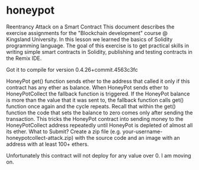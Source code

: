 # honeypot
Reentrancy Attack on a Smart Contract This document describes the exercise assignments for the "Blockchain development" course @ Kingsland University. In this lesson we learned the basics of Solidity programming language. The goal of this exercise is to get practical skills in writing simple smart contracts in Solidity, publishing and testing contracts in the Remix IDE.

Got it to compile for version 0.4.26+commit.4563c3fc

HoneyPot get() function sends ether to the address that called it only if this contract has any ether as balance. When HoneyPot sends ether to HoneyPotCollect the fallback function is triggered. If the HoneyPot balance is more than the value that it was sent to, the fallback function calls get() function once again and the cycle repeats.
Recall that within the get() function the code that sets the balance to zero comes only after sending the transaction. This tricks the HoneyPot contract into sending money to the HoneyPotCollect address repeatedly until HoneyPot is depleted of almost all its ether.
What to Submit?
Create a zip file (e.g. your-username-honeypotcollect-attack.zip) with the source code and an image with an address with at least 100+ ethers.


Unfortunately this contract will not deploy for any value over 0.  I am moving on.